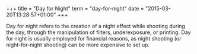 +++
title = "Day for Night"
term = "day-for-night"
date = "2015-03-20T13:28:57+01:00"
+++

Day for night refers to the creation of a night effect while shooting
during the day, through the manipulation of filters, underexposure, or
printing. Day for night is usually employed for financial reasons, as
night shooting (or night-for-night shooting) can be more expensive to
set up.

